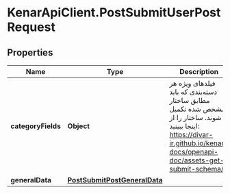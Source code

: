 # KenarApiClient.PostSubmitUserPostRequest

## Properties

Name | Type | Description | Notes
------------ | ------------- | ------------- | -------------
**categoryFields** | **Object** | فیلدهای ویژه هر دسته‌بندی که باید مطابق ساختار مشخص شده تکمیل شوند. ساختار را از اینجا ببینید: https://divar-ir.github.io/kenar-docs/openapi-doc/assets-get-submit-schema/ | 
**generalData** | [**PostSubmitPostGeneralData**](PostSubmitPostGeneralData.md) |  | 


